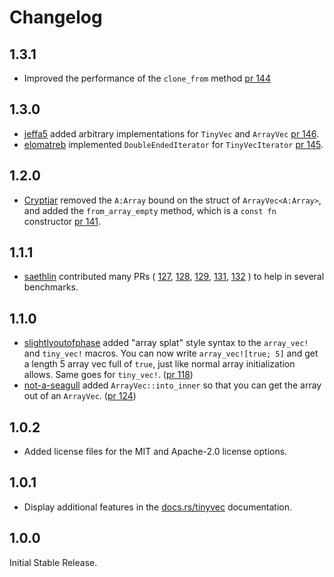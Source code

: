 # Changelog

## 1.3.1

* Improved the performance of the `clone_from` method [pr 144](https://github.com/Lokathor/tinyvec/pull/144)

## 1.3.0

* [jeffa5](https://github.com/jeffa5) added arbitrary implementations for `TinyVec` and `ArrayVec` [pr 146](https://github.com/Lokathor/tinyvec/pull/146).
* [elomatreb](https://github.com/elomatreb) implemented `DoubleEndedIterator` for `TinyVecIterator` [pr 145](https://github.com/Lokathor/tinyvec/pull/145).

## 1.2.0

* [Cryptjar](https://github.com/Cryptjar) removed the `A:Array` bound on the struct of `ArrayVec<A:Array>`,
  and added the `from_array_empty` method, which is a `const fn` constructor
  [pr 141](https://github.com/Lokathor/tinyvec/pull/141).

## 1.1.1

* [saethlin](https://github.com/saethlin) contributed many PRs (
  [127](https://github.com/Lokathor/tinyvec/pull/127),
  [128](https://github.com/Lokathor/tinyvec/pull/128),
  [129](https://github.com/Lokathor/tinyvec/pull/129),
  [131](https://github.com/Lokathor/tinyvec/pull/131),
  [132](https://github.com/Lokathor/tinyvec/pull/132)
  ) to help in several benchmarks.

## 1.1.0

* [slightlyoutofphase](https://github.com/slightlyoutofphase)
added "array splat" style syntax to the `array_vec!` and `tiny_vec!` macros.
You can now write `array_vec![true; 5]` and get a length 5 array vec full of `true`,
just like normal array initialization allows. Same goes for `tiny_vec!`.
([pr 118](https://github.com/Lokathor/tinyvec/pull/118))
* [not-a-seagull](https://github.com/not-a-seagull)
added `ArrayVec::into_inner` so that you can get the array out of an `ArrayVec`.
([pr 124](https://github.com/Lokathor/tinyvec/pull/124))

## 1.0.2

* Added license files for the MIT and Apache-2.0 license options.

## 1.0.1

* Display additional features in the [docs.rs/tinyvec](https://docs.rs/tinyvec) documentation.

## 1.0.0

Initial Stable Release.
